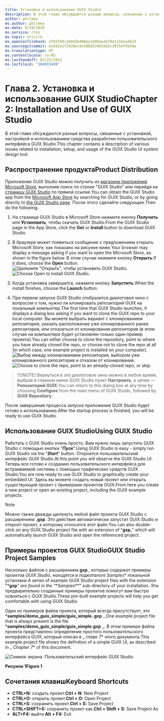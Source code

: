 ```yaml
---
title: Установка и использование GUIX Studio
description: В этой главе обсуждаются разные вопросы, связанные с установкой, настройкой и использованием средства разработки пользовательского интерфейса GUIX Studio.
author: philmea
ms.author: philmea
ms.date: 5/19/2020
ms.service: rtos
ms.topic: article
ms.openlocfilehash: d7b5f94c26842b408ea1b00aeeb78e111bea3623
ms.sourcegitcommit: e3d42e1f2920ec9cb002634b542bc20754f9544e
ms.translationtype: HT
ms.contentlocale: ru-RU
ms.lasthandoff: 03/22/2021
ms.locfileid: "104815499"
---
```

# <a name="chapter-2-installation-and-use-of-guix-studio"></a><span data-ttu-id="5d24e-103">Глава 2. Установка и использование GUIX Studio</span><span class="sxs-lookup"><span data-stu-id="5d24e-103">Chapter 2: Installation and Use of GUIX Studio</span></span>

<span data-ttu-id="5d24e-104">В этой главе обсуждаются разные вопросы, связанные с установкой, настройкой и использованием средства разработки пользовательского интерфейса GUIX Studio.</span><span class="sxs-lookup"><span data-stu-id="5d24e-104">This chapter contains a description of various issues related to installation, setup, and usage of the GUIX Studio UI system design tool.</span></span> 

## <a name="product-distribution"></a><span data-ttu-id="5d24e-105">Распространение продукта</span><span class="sxs-lookup"><span data-stu-id="5d24e-105">Product Distribution</span></span>

<span data-ttu-id="5d24e-106">Приложение GUIX Studio можно получить из [магазина приложений Microsoft Store](https://microsoft.com/store/apps), выполнив поиск по строке "GUIX Studio" или перейдя на [страницу GUIX Studio](https://www.microsoft.com/p/azure-rtos-guix-studio/9pbm1k1r7q0f?activetab=pivot:overviewtab) по прямой ссылке.</span><span class="sxs-lookup"><span data-stu-id="5d24e-106">You can obtain the GUIX Studio app from the [Microsoft App Store](https://microsoft.com/store/apps) by searching for GUIX Studio, or by going directly to [the GUIX Studio page](https://www.microsoft.com/p/azure-rtos-guix-studio/9pbm1k1r7q0f?activetab=pivot:overviewtab).</span></span> <span data-ttu-id="5d24e-107">После этого сделайте следующее.</span><span class="sxs-lookup"><span data-stu-id="5d24e-107">Then do the following.</span></span>

1. <span data-ttu-id="5d24e-108">На странице GUIX Studio в Microsoft Store нажмите кнопку **Получить** или **Установить**, чтобы скачать GUIX Studio.</span><span class="sxs-lookup"><span data-stu-id="5d24e-108">From the GUIX Studio page in the App Store, click the **Get** or **Install** button to download GUIX Studio.</span></span>

1. <span data-ttu-id="5d24e-109">В браузере может появиться сообщение с предложением открыть Microsoft Store, как показано на рисунке ниже.</span><span class="sxs-lookup"><span data-stu-id="5d24e-109">Your browser may display a message asking if you want to open the Microsoft Store, as shown in the figure below.</span></span> <span data-ttu-id="5d24e-110">В этом случае нажмите кнопку **Открыть**.</span><span class="sxs-lookup"><span data-stu-id="5d24e-110">If it does, choose the **Open** button.</span></span>
<span data-ttu-id="5d24e-111">![Щелкните "Открыть", чтобы установить GUIX Studio.](./media/guix-studio/open-ms-store.png)</span><span class="sxs-lookup"><span data-stu-id="5d24e-111">![Choose Open to install GUIX Studio.](./media/guix-studio/open-ms-store.png)</span></span>

1. <span data-ttu-id="5d24e-112">Когда установка завершится, нажмите кнопку **Запустить**.</span><span class="sxs-lookup"><span data-stu-id="5d24e-112">When the install finishes, choose the **Launch** button.</span></span>

1. <span data-ttu-id="5d24e-113">При первом запуске GUIX Studio отобразится диалоговое окно с вопросом о том, нужно ли клонировать репозиторий GUIX на локальный компьютер.</span><span class="sxs-lookup"><span data-stu-id="5d24e-113">The first time that GUIX Studio launches, it displays a dialog box asking if you want to clone the GUIX repo to your local computer.</span></span> <span data-ttu-id="5d24e-114">Вы можете выбрать вариант с клонированием репозитория, указать расположение уже клонированного ранее репозитория, или отказаться от клонирования репозитория (в этом случае на компьютере будет установлен только один пример проекта).</span><span class="sxs-lookup"><span data-stu-id="5d24e-114">You can either choose to clone the repository, point to where you have already cloned the repo, or choose not to clone the repo at all (in which case, one example project is installed on your computer).</span></span>
<span data-ttu-id="5d24e-115">![Выбор между клонированием репозитория, выбором уже клонированного репозитория и отказом от клонирования.](./media/guix-studio/clone-repo.png)</span><span class="sxs-lookup"><span data-stu-id="5d24e-115">![Choose to clone the repo, point to an already-cloned repo, or skip.](./media/guix-studio/clone-repo.png)</span></span>

> <span data-ttu-id="5d24e-116">!</span><span class="sxs-lookup"><span data-stu-id="5d24e-116">!</span></span>[!NOTE]
> <span data-ttu-id="5d24e-117">Вернуться в это диалоговое окно можно в любое время, выбрав в главном меню GUIX Studio пункт **Настроить**, а затем — **Репозиторий GUIX**.</span><span class="sxs-lookup"><span data-stu-id="5d24e-117">You can return to this dialog box at any time by choosing **Configure** from the main menu of GUIX Stuido, followed by **GUIX Repository**.</span></span>

<span data-ttu-id="5d24e-118">После завершения процесса запуска приложение GUIX Studio будет готово к использованию.</span><span class="sxs-lookup"><span data-stu-id="5d24e-118">After the startup process is finished, you will be ready to use GUIX Studio.</span></span>

## <a name="using-guix-studio"></a><span data-ttu-id="5d24e-119">Использование GUIX Studio</span><span class="sxs-lookup"><span data-stu-id="5d24e-119">Using GUIX Studio</span></span>

<span data-ttu-id="5d24e-120">Работать с GUIX Studio очень просто. Вам нужно лишь запустить GUIX Studio с помощью кнопки "***Пуск***".</span><span class="sxs-lookup"><span data-stu-id="5d24e-120">Using GUIX Studio is easy - simply run GUIX Studio via the "***Start***" button.</span></span> <span data-ttu-id="5d24e-121">Откроется пользовательский интерфейс GUIX Studio.</span><span class="sxs-lookup"><span data-stu-id="5d24e-121">At this point you will observe the GUIX Studio UI.</span></span> <span data-ttu-id="5d24e-122">Теперь все готово к созданию пользовательского интерфейса для встраиваемой системы с помощью графических средств GUIX Studio.</span><span class="sxs-lookup"><span data-stu-id="5d24e-122">You are now ready to use GUIX Studio to graphically create your embedded UI.</span></span> <span data-ttu-id="5d24e-123">Здесь вы можете создать новый проект или открыть существующий проект с примерами проектов GUIX.</span><span class="sxs-lookup"><span data-stu-id="5d24e-123">From here you create a new project or open an existing project, including the GUIX example projects.</span></span>

> [!NOTE]
> <span data-ttu-id="5d24e-124">Можно также дважды щелкнуть любой файл проекта GUIX Studio с расширением **.gxp**. Это действие автоматически запустит GUIX Studio и откроет проект, к которому относится этот файл.</span><span class="sxs-lookup"><span data-stu-id="5d24e-124">You can also double-click on any GUIX Studio project file with an extension of "**gxp,**" which will automatically launch GUIX Studio and open the referenced project.</span></span>

## <a name="guix-studio-project-samples"></a><span data-ttu-id="5d24e-125">Примеры проектов GUIX Studio</span><span class="sxs-lookup"><span data-stu-id="5d24e-125">GUIX Studio Project Samples</span></span>

<span data-ttu-id="5d24e-126">Несколько файлов с расширением **gxp** _, которые содержат примеры проектов GUIX Studio, находятся в подкаталоге_ *_Samples_*\* локальной установки.</span><span class="sxs-lookup"><span data-stu-id="5d24e-126">A series of example GUIX Studio project files with the extension "\***gxp**_" are found in the "_\*_Samples_\*\*" sub-directory of your installation.</span></span> <span data-ttu-id="5d24e-127">Эти предварительно созданные примеры проектов помогут вам быстро освоиться с GUIX Studio.</span><span class="sxs-lookup"><span data-stu-id="5d24e-127">These pre-built example projects will help you get comfortable with using GUIX Studio.</span></span>

<span data-ttu-id="5d24e-128">Один из примеров файла проекта, который всегда присутствует, это \***samples/demo_guix_simple/guix_simple. gxp** _.</span><span class="sxs-lookup"><span data-stu-id="5d24e-128">One example project file that is always present is the file \***samples/demo_guix_simple/guix_simple.gxp** _.</span></span> <span data-ttu-id="5d24e-129">В этом примере файла проекта представлено определение простого пользовательского интерфейса GUIX, который описан в _ *_главе 7_*\* этого документа.</span><span class="sxs-lookup"><span data-stu-id="5d24e-129">This example project file shows the definition of a simple GUIX UI, as described in _ *_Chapter 7_*\* of this document.</span></span>

![Снимок экрана. Пользовательский интерфейс GUIX Studio.](./media/guix-studio/image_10.png)

<span data-ttu-id="5d24e-131">**Рисунок 1**</span><span class="sxs-lookup"><span data-stu-id="5d24e-131">**Figure 1**</span></span>

## <a name="keyboard-shortcuts"></a><span data-ttu-id="5d24e-132">Сочетания клавиш</span><span class="sxs-lookup"><span data-stu-id="5d24e-132">Keyboard Shortcuts</span></span>

- <span data-ttu-id="5d24e-133">**CTRL+N:** создать проект.</span><span class="sxs-lookup"><span data-stu-id="5d24e-133">**Ctrl + N:** New Project</span></span>
- <span data-ttu-id="5d24e-134">**CTRL+O:** открыть проект.</span><span class="sxs-lookup"><span data-stu-id="5d24e-134">**Ctrl + O:** Open Project</span></span>
- <span data-ttu-id="5d24e-135">**CTRL+S:** сохранить проект.</span><span class="sxs-lookup"><span data-stu-id="5d24e-135">**Ctrl + S:** Save Project</span></span>
- <span data-ttu-id="5d24e-136">**CTRL+SHIFT+S:** сохранить проект как.</span><span class="sxs-lookup"><span data-stu-id="5d24e-136">**Ctrl + Shift + S:** Save Project As</span></span>
- <span data-ttu-id="5d24e-137">**ALT+F4:** выйти.</span><span class="sxs-lookup"><span data-stu-id="5d24e-137">**Alt + F4:** Exit</span></span>
